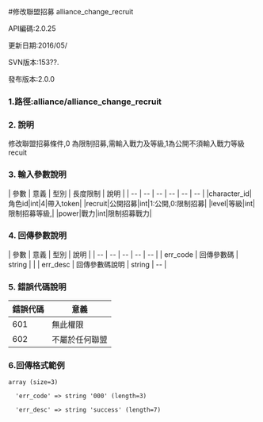 #修改聯盟招募 alliance_change_recruit






API編碼:2.0.25

> 


更新日期:2016/05/

> 

SVN版本:153??.

> 

發布版本:2.0.0
### 1.路徑:alliance/alliance_change_recruit

### 2. 說明
修改聯盟招募條件,0 為限制招募,需輸入戰力及等級,1為公開不須輸入戰力等級
recuit
### 3. 輸入參數說明


| 參數 | 意義 | 型別 | 長度限制 | 說明 |
| -- | -- | -- | -- | -- | -- |
|character_id|角色id|int|4|帶入token|
|recruit|公開招募|int|1:公開,0:限制招募|
|level|等級|int|限制招募等級,|
|power|戰力|int|限制招募戰力|


### 4. 回傳參數說明
| 參數 | 意義 | 型別 | 說明 |
| -- | -- | -- | -- | -- |
| err_code | 回傳參數碼 | string |  |
| err_desc | 回傳參數碼說明 | string | -- |




### 5. 錯誤代碼說明
|錯誤代碼|意義|
|--|--|
|601|無此權限|
|602|不屬於任何聯盟|

### 6.回傳格式範例

```
array (size=3)

  'err_code' => string '000' (length=3)
  
  'err_desc' => string 'success' (length=7)
```

